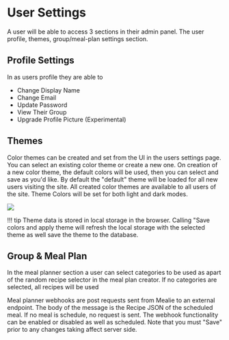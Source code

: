 # User Settings

A user will be able to access 3 sections in their admin panel. The user profile, themes, group/meal-plan settings section. 

## Profile Settings
In as users profile they are able to

- Change Display Name
- Change Email
- Update Password
- View Their Group
- Upgrade Profile Picture (Experimental)

## Themes
Color themes can be created and set from the UI in the users settings page. You can select an existing color theme or create a new one. On creation of a new color theme, the default colors will be used, then you can select and save as you'd like. By default the "default" theme will be loaded for all new users visiting the site. All created color themes are available to all users of the site. Theme Colors will be set for both light and dark modes.

![](../assets/gifs/theme-demo-v2.gif)

!!! tip
    Theme data is stored in local storage in the browser. Calling "Save colors and apply theme will refresh the local storage with the selected theme as well save the theme to the database. 

## Group & Meal Plan
In the meal planner section a user can select categories to be used as apart of the random recipe selector in the meal plan creator. If no categories are selected, all recipes will be used

Meal planner webhooks are post requests sent from Mealie to an external endpoint. The body of the message is the Recipe JSON of the scheduled meal. If no meal is schedule, no request is sent. The webhook functionality can be enabled or disabled as well as scheduled. Note that you must "Save" prior to any changes taking affect server side. 
